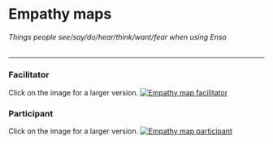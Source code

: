 # Empathy maps
###### Things people see/say/do/hear/think/want/fear when using Enso
---

### Facilitator
Click on the image for a larger version.
[![Empathy map facilitator](https://jobouddeken.nl/images/empathy-map-facilitator.png)](https://jobouddeken.nl/images/empathy-map-facilitator.png "Click for large")

### Participant
Click on the image for a larger version.
[![Empathy map participant](https://jobouddeken.nl/images/empathy-map-participant.png)](https://jobouddeken.nl/images/empathy-map-participant.png "Click for large")
